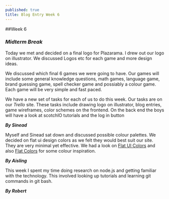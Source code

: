 ```yaml
---
published: true
title: Blog Entry Week 6
---
```




##Week 6

### _Midterm Break_

Today we met and decided on a final logo for Plazarama. I drew out our logo on illustrator. We discussed Logos etc for each game and more design ideas. 

We discussed which final 6 games we were going to have. Our games will include some general knowledge questions, math games, language game, brand guessing game, spell checker game and possiably a colour game. Each game will be very simple and fast paced. 

We have a new set of tasks for each of us to do this week. Our tasks are on our _Trello_ site. These tasks include drawing logo on illustrator, blog entries, game wireframes, color schemes on the frontend. On the back end the boys will have a look at scotchIO tutorials and the log in button

**_By Sinead_**

Myself and Sinead sat down and discussed possible colour palettes. We decided on  flat ui design colors as we felt they would best suit our site. They are very minimal yet effective. We had a look on [Flat UI Colors](https://flatuicolors.com/) and also [Flat Colors](http://flatcolors.net/palettes) for some colour inspiration. 

**_By Aisling_**


This week I spent my time doing research on node.js and getting familiar with the technology. This involved looking up tutorials and learning git commands in git bash.

**_By Robert_**

